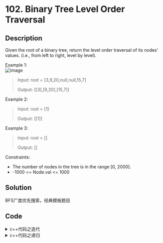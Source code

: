 # 102. Binary Tree Level Order Traversal

## Description

Given the root of a binary tree, return the level order traversal of its nodes' values. (i.e., from left to right, level by level).



Example 1:<br>
![image]([https://user-images.githubusercontent.com/58450801/182008260-ac0da03e-7ac5-4b6f-83d6-f366b5afaea6.png](https://assets.leetcode.com/uploads/2021/02/19/tree1.jpg))

> Input: root = [3,9,20,null,null,15,7]
> 
> Output: [[3],[9,20],[15,7]]

Example 2:

> Input: root = [1]
> 
> Output: [[1]]

Example 3:
> Input: root = []
> 
> Output: []

Constraints:
- The number of nodes in the tree is in the range [0, 2000].
- -1000 <= Node.val <= 1000


## Solution

BFS广度优先搜索，经典模板题目

## Code

<details>
  <summary>c++代码之迭代</summary>
  
```C++
/**
 * Definition for a binary tree node.
 * struct TreeNode {
 *     int val;
 *     TreeNode *left;
 *     TreeNode *right;
 *     TreeNode() : val(0), left(nullptr), right(nullptr) {}
 *     TreeNode(int x) : val(x), left(nullptr), right(nullptr) {}
 *     TreeNode(int x, TreeNode *left, TreeNode *right) : val(x), left(left), right(right) {}
 * };
 */
class Solution {
public:
    vector<vector<int>> levelOrder(TreeNode* root) {
        vector<vector<int>> res;
        queue<TreeNode*> q;
        if(!root) return res;
        q.push(root);

        while(!q.empty()) {
            vector<int> tmp;
            int n = q.size();

            while(n--) {
                TreeNode* node = q.front();
                q.pop();

                tmp.push_back(node->val);

                if(node->left) q.push(node->left);
                if(node->right) q.push(node->right);
            }

            res.push_back(tmp);

        }
        return res;
    }
};
```
</details>   
  
<details> 
  <summary>c++代码之递归</summary>
```C++
/**
 * Definition for a binary tree node.
 * struct TreeNode {
 *     int val;
 *     TreeNode *left;
 *     TreeNode *right;
 *     TreeNode() : val(0), left(nullptr), right(nullptr) {}
 *     TreeNode(int x) : val(x), left(nullptr), right(nullptr) {}
 *     TreeNode(int x, TreeNode *left, TreeNode *right) : val(x), left(left), right(right) {}
 * };
 */
class Solution {
public:
    vector<vector<int>> levelOrder(TreeNode* root) {
        vector<vector<int>>res;
        //dfs(root, 0, res);
        return res;
        
    }

    void dfs(TreeNode *root, int depth, vector<vector<int>> &ans)
    {
        if(root == nullptr) return;
        if(depth >= ans.size()) ans.push_back(vector<int>{});
        ans[depth].push_back(root->val);
        dfs(root->left, depth+1, ans);
        dfs(root->right, depth+1, ans);
    }
};

```
</details>   
  
<details>
  <summary>Python代码</summary>
  
```Python3
# Definition for a binary tree node.
# class TreeNode:
#     def __init__(self, val=0, left=None, right=None):
#         self.val = val
#         self.left = left
#         self.right = right

class Solution(object):
    def levelOrder(self, root):
        """
        :type root: TreeNode
        :rtype: List[List[int]]
        """
        res = []  # 结果
        if root :  
            queue = [root]  # 第一层
        else:
            return res
        
        while len(queue):  # 当下一层没有子节点后停止遍历
            n = len(queue)
            r = []
            for _ in range(n):
                node = queue.pop(0)  # 弹出第一个值
                r.append(node.val)
                if node.left:  # 左子树判断
                    queue.append(node.left)
                if node.right:  # 右子树判断
                    queue.append(node.right)
            res.append(r)  # 加入一层的结果
        return res
```
</details>    




